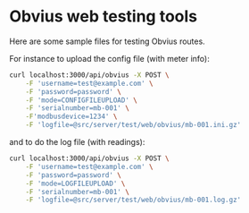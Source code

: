 # Obvius web testing tools

Here are some sample files for testing Obvius routes.

For instance to upload the config file (with meter info):
```bash
curl localhost:3000/api/obvius -X POST \
	-F 'username=test@example.com' \
	-F 'password=password' \
	-F 'mode=CONFIGFILEUPLOAD' \
	-F 'serialnumber=mb-001' \
	-F'modbusdevice=1234' \
	-F 'logfile=@src/server/test/web/obvius/mb-001.ini.gz'
```

and to do the log file (with readings):
```bash
curl localhost:3000/api/obvius -X POST \
	-F 'username=test@example.com' \
	-F 'password=password' \
	-F 'mode=LOGFILEUPLOAD' \
	-F 'serialnumber=mb-001' \
	-F 'logfile=@src/server/test/web/obvius/mb-001.log.gz'
```
